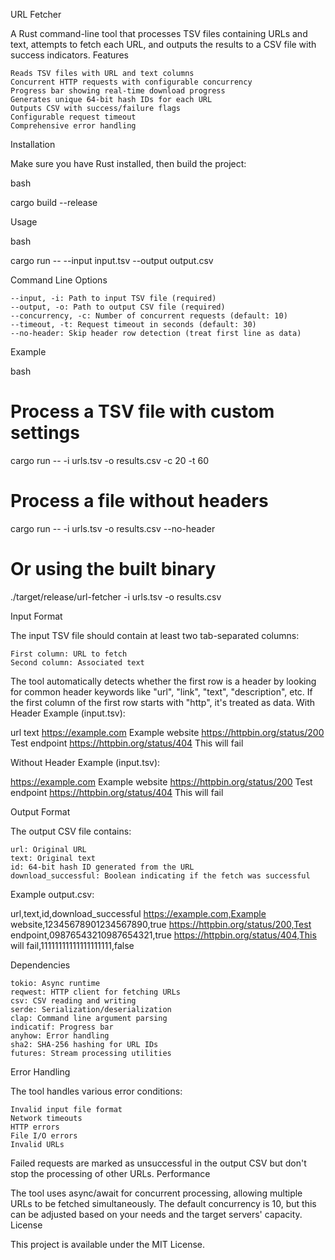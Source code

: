 URL Fetcher

A Rust command-line tool that processes TSV files containing URLs and text, attempts to fetch each URL, and outputs the results to a CSV file with success indicators.
Features

    Reads TSV files with URL and text columns
    Concurrent HTTP requests with configurable concurrency
    Progress bar showing real-time download progress
    Generates unique 64-bit hash IDs for each URL
    Outputs CSV with success/failure flags
    Configurable request timeout
    Comprehensive error handling

Installation

Make sure you have Rust installed, then build the project:

bash

cargo build --release

Usage

bash

cargo run -- --input input.tsv --output output.csv

Command Line Options

    --input, -i: Path to input TSV file (required)
    --output, -o: Path to output CSV file (required)
    --concurrency, -c: Number of concurrent requests (default: 10)
    --timeout, -t: Request timeout in seconds (default: 30)
    --no-header: Skip header row detection (treat first line as data)

Example

bash

# Process a TSV file with custom settings
cargo run -- -i urls.tsv -o results.csv -c 20 -t 60

# Process a file without headers
cargo run -- -i urls.tsv -o results.csv --no-header

# Or using the built binary
./target/release/url-fetcher -i urls.tsv -o results.csv

Input Format

The input TSV file should contain at least two tab-separated columns:

    First column: URL to fetch
    Second column: Associated text

The tool automatically detects whether the first row is a header by looking for common header keywords like "url", "link", "text", "description", etc. If the first column of the first row starts with "http", it's treated as data.
With Header Example (input.tsv):

url	text
https://example.com	Example website
https://httpbin.org/status/200	Test endpoint
https://httpbin.org/status/404	This will fail

Without Header Example (input.tsv):

https://example.com	Example website
https://httpbin.org/status/200	Test endpoint
https://httpbin.org/status/404	This will fail

Output Format

The output CSV file contains:

    url: Original URL
    text: Original text
    id: 64-bit hash ID generated from the URL
    download_successful: Boolean indicating if the fetch was successful

Example output.csv:

url,text,id,download_successful
https://example.com,Example website,12345678901234567890,true
https://httpbin.org/status/200,Test endpoint,09876543210987654321,true
https://httpbin.org/status/404,This will fail,11111111111111111111,false

Dependencies

    tokio: Async runtime
    reqwest: HTTP client for fetching URLs
    csv: CSV reading and writing
    serde: Serialization/deserialization
    clap: Command line argument parsing
    indicatif: Progress bar
    anyhow: Error handling
    sha2: SHA-256 hashing for URL IDs
    futures: Stream processing utilities

Error Handling

The tool handles various error conditions:

    Invalid input file format
    Network timeouts
    HTTP errors
    File I/O errors
    Invalid URLs

Failed requests are marked as unsuccessful in the output CSV but don't stop the processing of other URLs.
Performance

The tool uses async/await for concurrent processing, allowing multiple URLs to be fetched simultaneously. The default concurrency is 10, but this can be adjusted based on your needs and the target servers' capacity.
License

This project is available under the MIT License.

